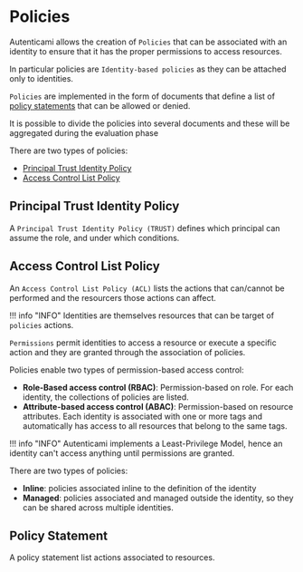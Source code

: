 # Policies

Autenticami allows the creation of `Policies` that can be associated with an identity to ensure that it has the proper permissions to access resources.

In particular policies are `Identity-based policies` as they can be attached only to identities.

`Policies` are implemented in the form of documents that define a list of [policy statements](#policy-statement) that can be allowed or denied.

It is possible to divide the policies into several documents and these will be aggregated during the evaluation phase

There are two types of policies:

- [Principal Trust Identity Policy](#principal-trust-identity-policy)
- [Access Control List Policy](#access-control-list-policy)

## Principal Trust Identity Policy

A `Principal Trust Identity Policy (TRUST)` defines which principal can assume the role, and under which conditions.

## Access Control List Policy

An `Access Control List Policy (ACL)` lists the actions that can/cannot be performed and the resourcers those actions can affect.

!!! info "INFO"
    Identities are themselves resources that can be target of `policies` actions.

`Permissions` permit identities to access a resource or execute a specific action and they are granted through the association of policies.

Policies enable two types of permission-based access control:

- **Role-Based access control (RBAC)**: Permission-based on role. For each identity, the collections of policies are listed.
- **Attribute-based access control (ABAC)**: Permission-based on resource attributes. Each identity is associated with one or more tags and automatically has access to all resources that belong to the same tags.

!!! info "INFO"
    Autenticami implements a Least-Privilege Model, hence an identity can't access anything until permissions are granted.

There are two types of policies:

- **Inline**: policies associated inline to the definition of the identity
- **Managed**: policies associated and managed outside the identity, so they can be shared across multiple identities.

## Policy Statement

A policy statement list actions associated to resources.
